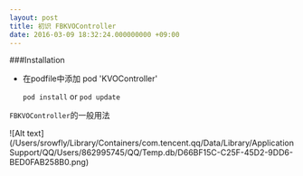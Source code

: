 ```yaml
---
layout: post
title: 初识 FBKVOController
date: 2016-03-09 18:32:24.000000000 +09:00
---
```

###Installation 

* 在podfile中添加 pod 'KVOController'

  `pod install` or `pod update`
  
`FBKVOController`的一般用法
   
![Alt text](/Users/srowfly/Library/Containers/com.tencent.qq/Data/Library/Application Support/QQ/Users/862995745/QQ/Temp.db/D66BF15C-C25F-45D2-9DD6-BED0FAB258B0.png)